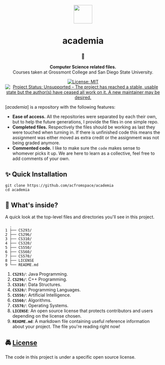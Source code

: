 <!-- HEADING -->

<p align="center">
  <img src="https://user-images.githubusercontent.com/10361542/71635438-7e97da00-2bd9-11ea-9940-8a42bd798a00.png" width="60">
</p>
<h1 align="center">academia</h1>

<!-- DESCRIPTION -->

<h3 align="center">
  <span role="img" aria-label="Backpack">🎒</span>
</h3>
<p align="center">
  <strong>Computer Science related files.</strong><br>
  Courses taken at Grossmont College and San Diego State University.
</p>

<!-- BADGES -->

<p align="center">
    <a href="https://github.com/acfromspace/academia/blob/master/LICENSE">
        <img src="https://img.shields.io/github/license/mashape/apistatus.svg"
            alt="License: MIT"></a>
    <a href="https://www.repostatus.org/#unsupported">
      <img src="https://www.repostatus.org/badges/latest/unsupported.svg" alt="Project Status: Unsupported – The project has reached a stable, usable state but the author(s) have ceased all work on it. A new maintainer may be desired." /></a>
</p>

<!-- FEATURES -->

[_academia_] is a repository with the following features:

- **Ease of access.** All the repositories were separated by each their own, but to help the future generations, I provide the files in one simple repo.
- **Completed files.** Respectively the files should be working as last they were touched when turning in. If there is unfinished code this means the assignment was either moved as extra credit or the assignment was not being graded anymore.
- **Commented code.** I like to make sure the `code` makes sense to whomever picks it up. We are here to learn as a collective, feel free to add comments of your own.

<!-- QUICK INSTALLATION -->

## <span role="img" aria-label="Sparkles">✨</span> Quick Installation

```
git clone https://github.com/acfromspace/academia
cd academia
```

<!-- WHAT'S INSIDE? -->

## <span role="img" aria-label="Thinking Face">🤔</span> What's inside?

A quick look at the top-level files and directories you'll see in this project.

```
  .
1 ├── CS293/
2 ├── CS296/
3 ├── CS310/
4 ├── CS320/
5 ├── CS550/
6 ├── CS560/
7 ├── CS570/
8 ├── LICENSE   
9 └── README.md
```

1.  **`CS293/`**: Java Programming.
2.  **`CS296/`**: C++ Programming.
3.  **`CS310/`**: Data Structures.
4.  **`CS320/`**: Programming Languages.
5.  **`CS550/`**: Artificial Intelligence.
6.  **`CS560/`**: Algorithms.
7.  **`CS570/`**: Operating Systems.
8.  **`LICENSE`**: An open source license that protects contributors and users depending on the license chosen.
9. **`README.md`**: A markdown file containing useful reference information about your project. The file you're reading right now!

<!-- LICENSE -->

## <span role="img" aria-label="Oncoming Police Car">🚔</span> [License](LICENSE)

The code in this project is under a specific open source license.
